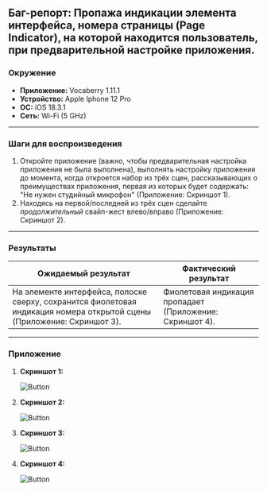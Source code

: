 
## Баг-репорт: Пропажа индикации элемента интерфейса, номера страницы (Page Indicator),  на которой находится пользователь, при предварительной настройке приложения.

### Окружение
- **Приложение:** Vocaberry  1.11.1 
- **Устройство:** Apple Iphone  12 Pro
- **ОС:** iOS 18.3.1 
- **Сеть:** Wi-Fi (5 GHz)  

---

### Шаги для воспроизведения
1. Откройте приложение (важно, чтобы предварительная настройка приложения не была выполнена), выполнять настройку приложения до момента, когда откроется набор из трёх сцен, рассказывающих о преимуществах приложения, первая из которых будет содержать: "Не нужен студийный микрофон" (Приложение: Скриншот 1).  
2. Находясь на первой/последней из трёх сцен сделайте *продолжительный* свайп-жест влево/вправо (Приложение: Скриншот 2).  

---

### Результаты
| **Ожидаемый результат** | **Фактический результат** |
|-------------------------|---------------------------|
| На элементе интерфейса, полоске сверху, сохранится фиолетовая индикация номера открытой сцены (Приложение: Скриншот 3). | Фиолетовая индикация пропадает (Приложение: Скриншот 4).|

---

### Приложение
1. **Скриншот 1:**
   
   ![Button](https://raw.githubusercontent.com/yurec26/vocaberry_bugrep/refs/heads/main/photo_2025-02-14_23-59-51.jpg)  
2. **Скриншот 2:**
   
   ![Button](https://raw.githubusercontent.com/yurec26/vocaberry_bugrep/refs/heads/main/photo_1_2025-02-14_23-54-29.jpg)  
3. **Скриншот 3:**

   ![Button](https://raw.githubusercontent.com/yurec26/vocaberry_bugrep/refs/heads/main/photo_3_2025-02-14_23-54-29.jpg) 
4. **Скриншот 4:**
 
   ![Button](https://raw.githubusercontent.com/yurec26/vocaberry_bugrep/refs/heads/main/photo_2_2025-02-14_23-54-29.jpg) 
